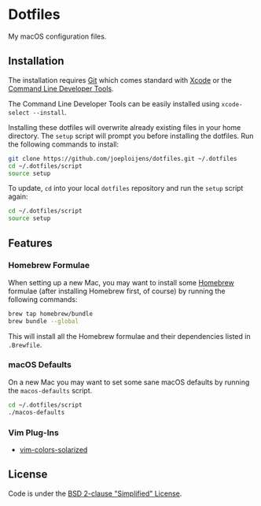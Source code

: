# Dotfiles

My macOS configuration files.

## Installation

The installation requires [Git](http://git-scm.com) which comes standard with
[Xcode](https://developer.apple.com/xcode/) or the
[Command Line Developer Tools](https://developer.apple.com/downloads/index.action?=command%20line%20tools).

The Command Line Developer Tools can be easily installed using
`xcode-select --install`.

Installing these dotfiles will overwrite already existing files in your home
directory. The `setup` script will prompt you before installing the
dotfiles. Run the following commands to install:

```bash
git clone https://github.com/joeploijens/dotfiles.git ~/.dotfiles
cd ~/.dotfiles/script
source setup
```

To update, `cd` into your local `dotfiles` repository and run the `setup`
script again:

```bash
cd ~/.dotfiles/script
source setup
```

## Features

### Homebrew Formulae

When setting up a new Mac, you may want to install some
[Homebrew](http://brew.sh/) formulae (after installing Homebrew first,
of course) by running the following commands:

```bash
brew tap homebrew/bundle
brew bundle --global
```

This will install all the Homebrew formulae and their dependencies listed in
`.Brewfile`.

### macOS Defaults

On a new Mac you may want to set some sane macOS defaults by running the
`macos-defaults` script.

```bash
cd ~/.dotfiles/script
./macos-defaults
```

### Vim Plug-Ins

- [vim-colors-solarized](https://github.com/altercation/vim-colors-solarized)

## License

Code is under the [BSD 2-clause "Simplified" License](https://github.com/joeploijens/dotfiles/blob/master/LICENSE.txt).
